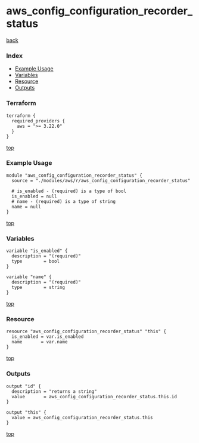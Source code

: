 # aws_config_configuration_recorder_status

[back](../aws.md)

### Index

- [Example Usage](#example-usage)
- [Variables](#variables)
- [Resource](#resource)
- [Outputs](#outputs)

### Terraform

```hcl
terraform {
  required_providers {
    aws = ">= 3.22.0"
  }
}
```

[top](#index)

### Example Usage

```hcl
module "aws_config_configuration_recorder_status" {
  source = "./modules/aws/r/aws_config_configuration_recorder_status"

  # is_enabled - (required) is a type of bool
  is_enabled = null
  # name - (required) is a type of string
  name = null
}
```

[top](#index)

### Variables

```hcl
variable "is_enabled" {
  description = "(required)"
  type        = bool
}

variable "name" {
  description = "(required)"
  type        = string
}
```

[top](#index)

### Resource

```hcl
resource "aws_config_configuration_recorder_status" "this" {
  is_enabled = var.is_enabled
  name       = var.name
}
```

[top](#index)

### Outputs

```hcl
output "id" {
  description = "returns a string"
  value       = aws_config_configuration_recorder_status.this.id
}

output "this" {
  value = aws_config_configuration_recorder_status.this
}
```

[top](#index)